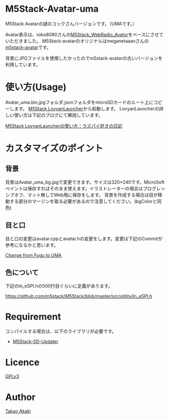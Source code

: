 # M5Stack-Avatar-uma

M5Stack Avatarの謎のコックさんバージョンです。（UMAです。）

Avatar表示は、robo8080さんの[M5Stack_WebRadio_Avator](https://github.com/robo8080/M5Stack_WebRadio_Avator)をベースにさせていただきました。
M5Stack-avatarのオリジナルはmeganetaaanさんの[m5stack-avatar](https://github.com/meganetaaan/m5stack-avatar)です。

背景にJPGファイルを使用したかったのでm5stack-avatarの古いバージョンを利用しています。

# 使い方(Usage)

Avatar_uma.bin,jpgフォルダ,jsonフォルダをmicroSDカードのルート上にコピーします。
[M5Stack LovyanLauncher](https://github.com/lovyan03/M5Stack_LovyanLauncher)から起動します。
LovyanLauncherの詳しい使い方は下記のブログにて解説しています。

[M5Stack LovyanLauncherの使い方｜ラズパイ好きの日記](https://raspberrypi.mongonta.com/howto-use-m5stack-lovyanlauncher/)

# カスタマイズのポイント
## 背景
背景はAvatar_uma_bg.jpgで変更できます。サイズは320×240です。MicroSoftペイントは保存すればそのまま使えます。イラストレーターの場合はプログレッシブオフ、マット無しでWeb用に保存をします。
背景を作成する場合は目が移動する部分のマージンを取る必要があるので注意してください。(bgColorと同色)

## 目と口
目と口の変更はavatar.cppとavatar.hの変更をします。変更は下記のCommitが参考になるかと思います。

[Change from Fugu to UMA](https://github.com/mongonta0716/M5Stack-Avatar-uma/commit/8da0441fec0a3a6d0a4a4a33f9aa40b7c8aa51c7?diff=unified)

## 色について
下記のIn_eSPI.hの500行目ぐらいに定義があります。

https://github.com/m5stack/M5Stack/blob/master/src/utility/In_eSPI.h

# Requirement

コンパイルする場合は、以下のライブラリが必要です。
* [M5Stack-SD-Updater](https://github.com/tobozo/M5Stack-SD-Updater)

# Licence
[GPLv3](https://github.com/mongonta0716/M5Stack-Avatar-uma/blob/master/LICENSE)

# Author
[Takao Akaki](https://twitter.com/mongonta555)
